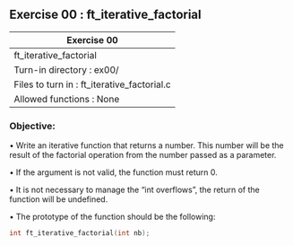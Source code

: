 ## Exercise 00 : ft_iterative_factorial

|               Exercise 00             |
|---------------------------------------|
|             ft_iterative_factorial                     |
| Turn-in directory : ex00/             |
| Files to turn in : ft_iterative_factorial.c            |
| Allowed functions : None              |

 ### Objective: 

• Write an iterative function that returns a number. This number will be the result
of the factorial operation from the number passed as a parameter.

• If the argument is not valid, the function must return 0.

• It is not necessary to manage the “int overflows”, the return of the function will be undefined.

• The prototype of the function should be the following:
```C
int ft_iterative_factorial(int nb);
```
